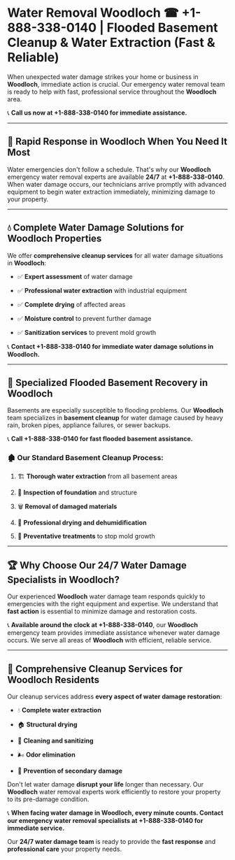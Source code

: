 # Water Removal Woodloch ☎ +1-888-338-0140 | Flooded Basement Cleanup & Water Extraction (Fast & Reliable)

When unexpected water damage strikes your home or business in **Woodloch**, immediate action is crucial. Our emergency water removal team is ready to help with fast, professional service throughout the **Woodloch** area. 

📞 **Call us now at +1-888-338-0140 for immediate assistance.**
---
## 🚀 Rapid Response in Woodloch When You Need It Most
Water emergencies don't follow a schedule. That's why our **Woodloch** emergency water removal experts are available **24/7** at **+1-888-338-0140**. When water damage occurs, our technicians arrive promptly with advanced equipment to begin water extraction immediately, minimizing damage to your property.
---
## 💧 Complete Water Damage Solutions for Woodloch Properties
We offer **comprehensive cleanup services** for all water damage situations in **Woodloch**:
- ✅ **Expert assessment** of water damage  
- ✅ **Professional water extraction** with industrial equipment  
- ✅ **Complete drying** of affected areas  
- ✅ **Moisture control** to prevent further damage  
- ✅ **Sanitization services** to prevent mold growth  
📞 **Contact +1-888-338-0140 for immediate water damage solutions in Woodloch.**
---
## 🌊 Specialized Flooded Basement Recovery in Woodloch
Basements are especially susceptible to flooding problems. Our **Woodloch** team specializes in **basement cleanup** for water damage caused by heavy rain, broken pipes, appliance failures, or sewer backups. 
📞 **Call +1-888-338-0140 for fast flooded basement assistance.**
### 🏚️ Our Standard Basement Cleanup Process:
1. 🏗️ **Thorough water extraction** from all basement areas  
2. 🔎 **Inspection of foundation** and structure  
3. 🗑️ **Removal of damaged materials**  
4. 💨 **Professional drying and dehumidification**  
5. 🚫 **Preventative treatments** to stop mold growth  
---
## 🏆 Why Choose Our 24/7 Water Damage Specialists in Woodloch?
Our experienced **Woodloch** water damage team responds quickly to emergencies with the right equipment and expertise. We understand that **fast action** is essential to minimize damage and restoration costs.
📞 **Available around the clock at +1-888-338-0140**, our **Woodloch** emergency team provides immediate assistance whenever water damage occurs. We serve all areas of **Woodloch** with efficient, reliable service.
---
## 🧹 Comprehensive Cleanup Services for Woodloch Residents
Our cleanup services address **every aspect of water damage restoration**:
- 💧 **Complete water extraction**  
- 🏠 **Structural drying**  
- 🧼 **Cleaning and sanitizing**  
- 🌬️ **Odor elimination**  
- 🚫 **Prevention of secondary damage**  
Don't let water damage **disrupt your life** longer than necessary. Our **Woodloch** water removal experts work efficiently to restore your property to its pre-damage condition.
📞 **When facing water damage in Woodloch, every minute counts. Contact our emergency water removal specialists at +1-888-338-0140 for immediate service.**
Our **24/7 water damage team** is ready to provide the **fast response** and **professional care** your property needs.
